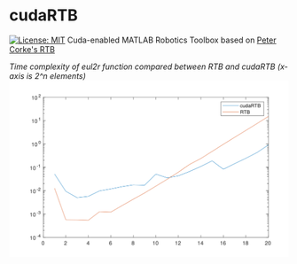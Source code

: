 # cudaRTB
[![License: MIT](https://img.shields.io/badge/License-MIT-yellow.svg)](https://github.com/liaopeiyuan/cudaRTB/edit/master/LICENSE.md)
Cuda-enabled MATLAB Robotics Toolbox based on [Peter Corke's RTB](http://petercorke.com/wordpress/toolboxes/robotics-toolbox)

*Time complexity of eul2r function compared between RTB and cudaRTB*
*(x-axis is 2^n elements)*
![](https://github.com/liaopeiyuan/cudaRTB/blob/master/eul2r.png)
